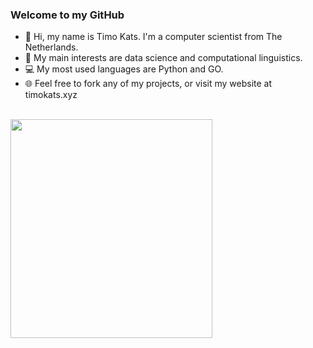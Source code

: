 <h3>Welcome to my GitHub</h3>
<ul>
  <li>👋 Hi, my name is Timo Kats. I'm a computer scientist from The Netherlands.</li>
  <li>🧪 My main interests are data science and computational linguistics.</li>
  <li>💻 My most used languages are Python and GO.</li>
  <li>🌐 Feel free to fork any of my projects, or visit my website at timokats.xyz</li>
</ul>
<br />
<img width=80% height=350 align="center" src="https://github-readme-stats.vercel.app/api/top-langs/?username=anuraghazra&layout=compact" />
